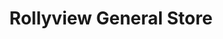---
title: "Rollyview General Store"
url: /rollyview/rollyview-general-store/
shop: Lebensmittel
---